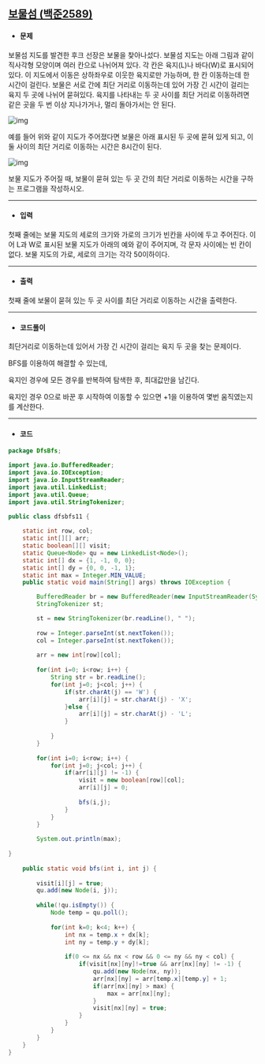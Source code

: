 ## [보물섬 (백준2589)](https://www.acmicpc.net/problem/2589)

- #### 문제

보물섬 지도를 발견한 후크 선장은 보물을 찾아나섰다. 보물섬 지도는 아래 그림과 같이 직사각형 모양이며 여러 칸으로 나뉘어져 있다. 각 칸은 육지(L)나 바다(W)로 표시되어 있다. 이 지도에서 이동은 상하좌우로 이웃한 육지로만 가능하며, 한 칸 이동하는데 한 시간이 걸린다. 보물은 서로 간에 최단 거리로 이동하는데 있어 가장 긴 시간이 걸리는 육지 두 곳에 나뉘어 묻혀있다. 육지를 나타내는 두 곳 사이를 최단 거리로 이동하려면 같은 곳을 두 번 이상 지나가거나, 멀리 돌아가서는 안 된다.

![img](https://www.acmicpc.net/upload/images/c1bYIsKpI6m317EAx.jpg)

예를 들어 위와 같이 지도가 주어졌다면 보물은 아래 표시된 두 곳에 묻혀 있게 되고, 이 둘 사이의 최단 거리로 이동하는 시간은 8시간이 된다.

![img](https://www.acmicpc.net/upload/images/XqDkWCRUWbzZ.jpg)

보물 지도가 주어질 때, 보물이 묻혀 있는 두 곳 간의 최단 거리로 이동하는 시간을 구하는 프로그램을 작성하시오.

---



- #### 입력

첫째 줄에는 보물 지도의 세로의 크기와 가로의 크기가 빈칸을 사이에 두고 주어진다. 이어 L과 W로 표시된 보물 지도가 아래의 예와 같이 주어지며, 각 문자 사이에는 빈 칸이 없다. 보물 지도의 가로, 세로의 크기는 각각 50이하이다.

---



- #### 출력

첫째 줄에 보물이 묻혀 있는 두 곳 사이를 최단 거리로 이동하는 시간을 출력한다.

---



- #### 코드풀이

최단거리로 이동하는데 있어서 가장 긴 시간이 걸리는 육지 두 곳을 찾는 문제이다.

BFS를 이용하여 해결할 수 있는데,

육지인 경우에 모든 경우를 반복하여 탐색한 후, 최대값만을 남긴다.

육지인 경우 0으로 바꾼 후 시작하여 이동할 수 있으면 +1을 이용하여 몇번 움직였는지를 계산한다.





---



- #### 코드

```java
package DfsBfs;

import java.io.BufferedReader;
import java.io.IOException;
import java.io.InputStreamReader;
import java.util.LinkedList;
import java.util.Queue;
import java.util.StringTokenizer;

public class dfsbfs11 {
	
	static int row, col;
	static int[][] arr;
	static boolean[][] visit;
	static Queue<Node> qu = new LinkedList<Node>();
	static int[] dx = {1, -1, 0, 0};
	static int[] dy = {0, 0, -1, 1};
	static int max = Integer.MIN_VALUE;
	public static void main(String[] args) throws IOException {

		BufferedReader br = new BufferedReader(new InputStreamReader(System.in));
		StringTokenizer st;

		st = new StringTokenizer(br.readLine(), " ");
		
		row = Integer.parseInt(st.nextToken());
		col = Integer.parseInt(st.nextToken());
		
		arr = new int[row][col];
		
		for(int i=0; i<row; i++) {
			String str = br.readLine();
			for(int j=0; j<col; j++) {
				if(str.charAt(j) == 'W') {
					arr[i][j] = str.charAt(j) - 'X';
				}else {
					arr[i][j] = str.charAt(j) - 'L';
				}
				
			}
		}
		
		for(int i=0; i<row; i++) {
			for(int j=0; j<col; j++) {
				if(arr[i][j] != -1) {
					visit = new boolean[row][col];
					arr[i][j] = 0;
					
					bfs(i,j);
				}
			}
		}
        
		System.out.println(max);	
        
}
	
	public static void bfs(int i, int j) {
		
		visit[i][j] = true;
		qu.add(new Node(i, j));
		
		while(!qu.isEmpty()) {
			Node temp = qu.poll();
			
			for(int k=0; k<4; k++) {
				int nx = temp.x + dx[k];
				int ny = temp.y + dy[k];
				
				if(0 <= nx && nx < row && 0 <= ny && ny < col) {
					if(visit[nx][ny]!=true && arr[nx][ny] != -1) {
						qu.add(new Node(nx, ny));
						arr[nx][ny] = arr[temp.x][temp.y] + 1;
						if(arr[nx][ny] > max) {
							max = arr[nx][ny];
						}
						visit[nx][ny] = true; 
					}
				}
			}	
		}
	}
}
```